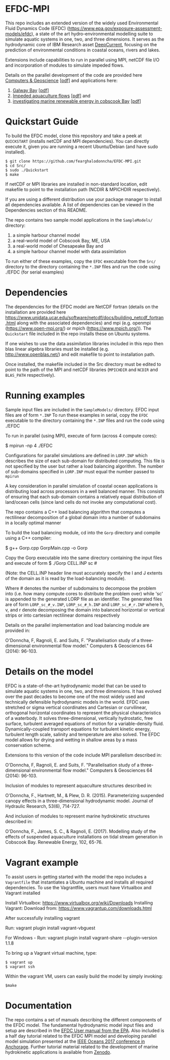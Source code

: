 # EFDC-MPI
This repo includes an extended version of the widely used Environmental Fluid Dynamics Code (EFDC) (https://www.epa.gov/exposure-assessment-models/efdc), a state of the art hydro-environmental modelling suite to simulate aquatic systems in one, two, and three dimensions. It serves as the hydrodynamic core of IBM Research asset [DeepCurrent](https://www.ibm.com/blogs/research/2015/08/ibm-deepcurrent-predicts-environmental-changes-in-3-d/), focusing on the prediction of environmental conditions in coastal oceans, rivers and lakes.

Extensions include capabilities to run in parallel using MPI, netCDF file I/O and incorporation of modules to simulate impeded flows.

Details on the parallel development of the code are provided here
[Computers & Geoscience](https://www.sciencedirect.com/science/article/pii/S009830041300304X) [[pdf]](https://www.researchgate.net/publication/259509004_Parallelization_study_of_a_three-dimensional_environmental_flow_model)
and applications here:
1) [Galway Bay](https://www.sciencedirect.com/science/article/pii/S0924796314002346) [[pdf]](https://www.researchgate.net/publication/268207331_Characterizing_observed_circulation_patterns_within_a_bay_using_HF_radar_and_numerical_model_simulations)
2) [Impeded aquaculture flows](https://www.tandfonline.com/doi/abs/10.1080/00221686.2015.1093036) [[pdf]](https://www.researchgate.net/profile/Fearghal_Odonncha/publication/283438617_Parameterizing_suspended_canopy_effects_in_a_three-dimensional_hydrodynamic_model/links/5a2133b1aca27229a06eb4b0/Parameterizing-suspended-canopy-effects-in-a-three-dimensional-hydrodynamic-model.pdf)
and 
3) [investigating marine renewable energy in cobscook Bay](https://www.sciencedirect.com/science/article/pii/S0960148116308898) [[pdf]](https://www.researchgate.net/publication/309306783_Modelling_study_of_the_effects_of_suspended_aquaculture_installations_on_tidal_stream_generation_in_Cobscook_Bay)

# Quickstart Guide
To build the EFDC model, clone this repository and take a peek at `QUICKSTART` (installs netCDF and MPI dependencies). You can directly execute it, given you are running a recent Ubuntu/Debian (and have sudo installed).

    $ git clone https://github.com/fearghalodonncha/EFDC-MPI.git
    $ cd Src/
    $ sudo ./Quickstart
    $ make

If netCDF or MPI libraries are installed in non-standard location, edit makefile to point to the installation path (NCDIR & MPICHDIR respectively).

If you are using a different distribution use your package manager to install all dependencies available. A list of dependencies can be viewed in the Dependencies section of this README.

The repo contains two sample model applications in the `SampleModels/` directory:

1) a simple harbour channel model
2) a real-world model of Cobscook Bay, ME, USA
3) a real-world model of Chesapeake Bay and
4) a simple harbour channel model with data assimilation

To run either of these examples, copy the `EFDC` executable from the `Src/` directory to the directory containing the `*.INP` files and run the code using ./EFDC (for serial examples)

# Dependencies
The dependencies for the EFDC model are NetCDF fortran (details on the installation are provided here https://www.unidata.ucar.edu/software/netcdf/docs/building_netcdf_fortran.html along with the associated dependencies) and mpi (e.g. openmpi (https://www.open-mpi.org/) or mpich (https://www.mpich.org/)). The `Quickstart` file included in the repo installs these on Ubuntu systems.

If one wishes to use the data assimilation libraries included in this repo then blas linear algebra libraries must be installed (e.g. http://www.openblas.net/) and edit makefile to point to installation path.

Once installed, the makefile included in the Src directory must be edited to point to the path of the MPI and netCDF libraries (`MPICHDIR` and `NCDIR` and `BLAS_PATH` respectively).

# Running examples
Sample input files are included in the `SampleModels/` directory. EFDC input files are of form `*.INP`
To run these examples in serial, copy the `EFDC` executable to the directory containing the `*.INP` files and run the code using ./EFDC

To run in parallel (using MPI), execute of form (across 4 compute cores):

$ mpirun -np 4 ./EFDC

Configurations for parallel simulations are defined in `LORP.INP` which describes the size of each sub-domain for distributed computing. This file is not specified by the user but rather a load balancing algorithm. The number of sub-domains specified in `LORP.INP` must equal the number passed to `mpirun`

A key consideration in parallel simulation of coastal ocean applications is distributing load across processors in a well balanced manner. This consists of ensuring that each sub-domain contains a relatively equal distribution of land/ocean cells (since land cells do not invoke any computational cost).

The repo contains a C++ load balancing algorithm that computes a rectilinear decomposition of a global domain into a number of subdomains in a locally optimal manner

To build the load balancing module, cd into the `Gorp` directory and compile using a C++ compiler:

  $ g++ Gorp.cpp GorpMain.cpp -o Gorp
    
Copy the Gorp executable into the same directory containing the input files and execute of form
  $ ./Gorp CELL.INP sc #

(Note: the CELL.INP header line must accurately specify the I and J extents of the domain as it is read by the load-balancing module).

Where # denotes  the number of subdomains to decompose the problem into (i.e. how many compute cores to distribute the problem over) while 'sc' is appended to the generated LORP file as an identifier. The generated files are of form `LORP_sc_#_v.INP`, `LORP_sc_#_h.INP` and `LORP_sc_#_r.INP` where h, v, and r denote decomposing the domain into balanced horizontal or vertical strips or into cartesian rectilinear domains respectively

Details on the parallel implementation and load balancing module are provided in:

O'Donncha, F, Ragnoli, E. and Suits, F. "Parallelisation study of a three-dimensional environmental flow model." Computers & Geosciences 64 (2014): 96-103.

# Details on the model
EFDC is a state-of-the-art hydrodynamic model that can be used to simulate aquatic systems in one, two, and three dimensions. It has evolved over the past decades to become one of the most widely used and technically defensible hydrodynamic models in the world. EFDC uses stretched or sigma vertical coordinates and Cartesian or curvilinear, orthogonal horizontal coordinates to represent the physical characteristics of a waterbody. It solves three-dimensional, vertically hydrostatic, free surface, turbulent averaged equations of motion for a variable-density fluid. Dynamically-coupled transport equations for turbulent kinetic energy, turbulent length scale, salinity and temperature are also solved. The EFDC model allows for drying and wetting in shallow areas by a mass conservation scheme. 

Extensions to this version of the code include MPI parallelism described in:

O'Donncha, F, Ragnoli, E. and Suits, F. "Parallelisation study of a three-dimensional environmental flow model." Computers & Geosciences 64 (2014): 96-103.

Inclusion of modules to represent aquaculture structures described in:

O'Donncha, F., Hartnett, M., & Plew, D. R. (2015). Parameterizing suspended canopy effects in a three-dimensional hydrodynamic model. Journal of Hydraulic Research, 53(6), 714-727.

And inclusion of modules to represent marine hydrokinetic structures described in:

O'Donncha, F., James, S. C., & Ragnoli, E. (2017). Modelling study of the effects of suspended aquaculture installations on tidal stream generation in Cobscook Bay. Renewable Energy, 102, 65-76.

# Vagrant example

To assist users in getting started with the model the repo includes a `Vagrantfile` that instantiates a Ubuntu machine and installs all required dependencies. To use the Vagrantfile, users must have Virtualbox and Vagrant installed

Install Virtualbox:
https://www.virtualbox.org/wiki/Downloads
Installing Vagrant:
Download from: https://www.vagrantup.com/downloads.html

After successfully installing vagrant

Run: vagrant plugin install vagrant-vbguest

For Windows - Run: vagrant plugin install vagrant-share --plugin-version 1.1.8

To bring up a Vagrant virtual machine, type:

    $ vagrant up
    $ vagrant ssh

Within the vagrant VM, users can easily build the model by simply invoking:

    $make

# Documentation

The repo contains a set of manuals describing the different components of the EFDC model. The fundamental hydrodynamic model input files and setup are described in the [EFDC User manual from the EPA](https://github.com/fearghalodonncha/EFDC-MPI/blob/master/Doc/Manuals/EFDC_User_Manual_EPA_Ver-101.pdf). Also included is a half day tutorial related to the EFDC MPI model and developing parallel model simulation presented at the [IEEE Oceans 2017 conference in Anchorage](http://www.oceans17mtsieeeanchorage.org/wp-content/uploads/2017/08/EFDC-MPI-IBM_tutorial_description_final.pdf). Further tutorial material related to the development of marine hydrokinetic applications is available from [Zenodo](https://doi.org/10.5281/zenodo.1292498).


  
